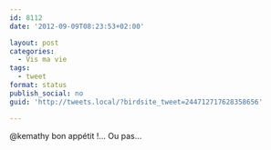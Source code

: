 ```yaml
---
id: 8112
date: '2012-09-09T08:23:53+02:00'

layout: post
categories:
  - Vis ma vie
tags:
  - tweet
format: status
publish_social: no
guid: 'http://tweets.local/?birdsite_tweet=244712717628358656'

---
```


@kemathy bon appétit !… Ou pas…